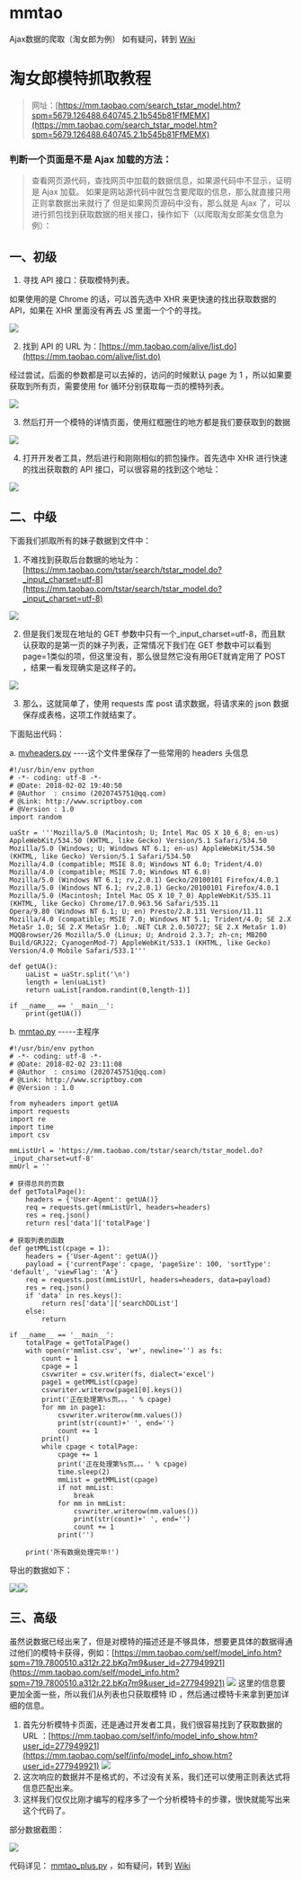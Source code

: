 # mmtao
Ajax数据的爬取（淘女郎为例）
如有疑问，转到 [Wiki](https://github.com/cnsimo/mmtao/wiki/FQA)

# 淘女郎模特抓取教程

> 网址：[https://mm.taobao.com/search_tstar_model.htm?spm=5679.126488.640745.2.1b545b81FfMEMX](https://mm.taobao.com/search_tstar_model.htm?spm=5679.126488.640745.2.1b545b81FfMEMX)

 
### 判断一个页面是不是 Ajax 加载的方法：
> 查看网页源代码，查找网页中加载的数据信息，如果源代码中不显示，证明是 Ajax 加载。
如果是网站源代码中就包含要爬取的信息，那么就直接只用正则拿数据出来就行了
但是如果网页源码中没有，那么就是 Ajax 了，可以进行抓包找到获取数据的相关接口，操作如下（以爬取淘女郎美女信息为例）：

## 一、初级

1. 寻找 API 接口：获取模特列表。

如果使用的是 Chrome 的话，可以首先选中 XHR 来更快速的找出获取数据的 API，如果在 XHR 里面没有再去 JS 里面一个个的寻找。

![](images/1.jpg)

2. 找到 API 的 URL 为：[https://mm.taobao.com/alive/list.do](https://mm.taobao.com/alive/list.do)

经过尝试，后面的参数都是可以去掉的，访问的时候默认 page 为 1 ，所以如果要获取到所有页，需要使用 for 循环分别获取每一页的模特列表。

![](images/2.jpg)

3. 然后打开一个模特的详情页面，使用红框圈住的地方都是我们要获取到的数据

![](images/3.jpg)

4. 打开开发者工具，然后进行和刚刚相似的抓包操作。首先选中 XHR 进行快速的找出获取数的 API 接口，可以很容易的找到这个地址：

![](images/4.jpg)



## 二、中级

下面我们抓取所有的妹子数据到文件中：

1.	不难找到获取后台数据的地址为：[https://mm.taobao.com/tstar/search/tstar_model.do?_input_charset=utf-8](https://mm.taobao.com/tstar/search/tstar_model.do?_input_charset=utf-8)

![](images/5.jpg)

2.	但是我们发现在地址的 GET 参数中只有一个_input_charset=utf-8，而且默认获取的是第一页的妹子列表，正常情况下我们在 GET 参数中可以看到page=1类似的项，但这里没有，那么很显然它没有用GET就肯定用了 POST ，结果一看发现确实是这样子的。

![](images/6.jpg)

3.	那么，这就简单了，使用 requests 库 post 请求数据，将请求来的 json 数据保存成表格，这项工作就结束了。


下面贴出代码：

a. [myheaders.py](myheaders.py)    ----这个文件里保存了一些常用的 headers 头信息

    #!/usr/bin/env python
    # -*- coding: utf-8 -*-
    # @Date: 2018-02-02 19:40:50
    # @Author  : cnsimo (2020745751@qq.com)
    # @Link: http://www.scriptboy.com
    # @Version : 1.0
    import random
    
    uaStr = '''Mozilla/5.0 (Macintosh; U; Intel Mac OS X 10_6_8; en-us) AppleWebKit/534.50 (KHTML, like Gecko) Version/5.1 Safari/534.50
    Mozilla/5.0 (Windows; U; Windows NT 6.1; en-us) AppleWebKit/534.50 (KHTML, like Gecko) Version/5.1 Safari/534.50
    Mozilla/4.0 (compatible; MSIE 8.0; Windows NT 6.0; Trident/4.0)
    Mozilla/4.0 (compatible; MSIE 7.0; Windows NT 6.0)
    Mozilla/5.0 (Windows NT 6.1; rv,2.0.1) Gecko/20100101 Firefox/4.0.1
    Mozilla/5.0 (Windows NT 6.1; rv,2.0.1) Gecko/20100101 Firefox/4.0.1
    Mozilla/5.0 (Macintosh; Intel Mac OS X 10_7_0) AppleWebKit/535.11 (KHTML, like Gecko) Chrome/17.0.963.56 Safari/535.11
    Opera/9.80 (Windows NT 6.1; U; en) Presto/2.8.131 Version/11.11
    Mozilla/4.0 (compatible; MSIE 7.0; Windows NT 5.1; Trident/4.0; SE 2.X MetaSr 1.0; SE 2.X MetaSr 1.0; .NET CLR 2.0.50727; SE 2.X MetaSr 1.0)
    MQQBrowser/26 Mozilla/5.0 (Linux; U; Android 2.3.7; zh-cn; MB200 Build/GRJ22; CyanogenMod-7) AppleWebKit/533.1 (KHTML, like Gecko) Version/4.0 Mobile Safari/533.1'''
    
    def getUA():
    	uaList = uaStr.split('\n')
    	length = len(uaList)
    	return uaList[random.randint(0,length-1)]
    
    if __name__ == '__main__':
    	print(getUA())

b. [mmtao.py](mmtao.py)       -----主程序

    #!/usr/bin/env python
    # -*- coding: utf-8 -*-
    # @Date: 2018-02-02 23:11:08
    # @Author  : cnsimo (2020745751@qq.com)
    # @Link: http://www.scriptboy.com
    # @Version : 1.0
    
    from myheaders import getUA
    import requests
    import re
    import time
    import csv
    
    mmListUrl = 'https://mm.taobao.com/tstar/search/tstar_model.do?_input_charset=utf-8'
    mmUrl = ''
    
    # 获得总共的页数
    def getTotalPage():
    	headers = {'User-Agent': getUA()}
    	req = requests.get(mmListUrl, headers=headers)
    	res = req.json()
    	return res['data']['totalPage']
    
    # 获取列表的函数
    def getMMList(cpage = 1):
    	headers = {'User-Agent': getUA()}
    	payload = {'currentPage': cpage, 'pageSize': 100, 'sortType': 'default', 'viewFlag': 'A'}
    	req = requests.post(mmListUrl, headers=headers, data=payload)
    	res = req.json()
    	if 'data' in res.keys():
    		return res['data']['searchDOList']
    	else:
    		return
    
    if __name__ == '__main__':
    	totalPage = getTotalPage()
    	with open(r'mmlist.csv', 'w+', newline='') as fs:
    		count = 1
    		cpage = 1
    		csvwriter = csv.writer(fs, dialect='excel')
    		page1 = getMMList(cpage)
    		csvwriter.writerow(page1[0].keys())
    		print('正在处理第%s页。。。' % cpage)
    		for mm in page1:
    			csvwriter.writerow(mm.values())
    			print(str(count)+' ', end='')
    			count += 1
    		print()
    		while cpage < totalPage:
    			cpage += 1
    			print('正在处理第%s页。。。' % cpage)
    			time.sleep(2)
    			mmList = getMMList(cpage)
    			if not mmList:
    				break
    			for mm in mmList:
    				csvwriter.writerow(mm.values())
    				print(str(count)+' ', end='')
    				count += 1
    			print('')
    
    	print('所有数据处理完毕!')


导出的数据如下：

![](images/7.jpg)![](images/8.jpg)

## 三、高级

虽然说数据已经出来了，但是对模特的描述还是不够具体，想要更具体的数据得通过他们的模特卡获得，例如：[https://mm.taobao.com/self/model_info.htm?spm=719.7800510.a312r.22.bKq7m9&user_id=277949921](https://mm.taobao.com/self/model_info.htm?spm=719.7800510.a312r.22.bKq7m9&user_id=277949921)
![](images/9.jpg)
这里的信息要更加全面一些，所以我们从列表也只获取模特 ID ，然后通过模特卡来拿到更加详细的信息。

1.	首先分析模特卡页面，还是通过开发者工具，我们很容易找到了获取数据的 URL ：[https://mm.taobao.com/self/info/model_info_show.htm?user_id=277949921](https://mm.taobao.com/self/info/model_info_show.htm?user_id=277949921)
![](images/10.jpg)
2.	这次响应的数据并不是格式的，不过没有关系，我们还可以使用正则表达式将信息匹配出来。
3.	这样我们仅仅比刚才编写的程序多了一个分析模特卡的步骤，很快就能写出来这个代码了。

部分数据截图：

![](images/11.png)

代码详见： [mmtao_plus.py](mmtao_plus.py) ，如有疑问，转到 [Wiki](https://github.com/cnsimo/mmtao/wiki/FQA)
